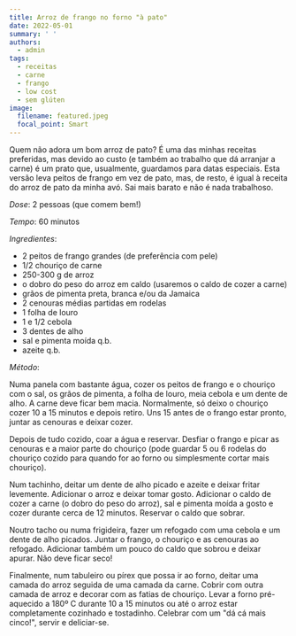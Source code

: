 ```yaml
---
title: Arroz de frango no forno "à pato"
date: 2022-05-01
summary: ' '
authors:
  - admin
tags:
  - receitas
  - carne
  - frango
  - low cost
  - sem glúten
image:
  filename: featured.jpeg
  focal_point: Smart
---
```


Quem não adora um bom arroz de pato? É uma das minhas receitas preferidas, mas devido ao custo (e também ao trabalho que dá arranjar a carne) é um prato que, usualmente, guardamos para datas especiais. Esta versão leva peitos de frango em vez de pato, mas, de resto, é igual à receita do arroz de pato da minha avó. Sai mais barato e não é nada trabalhoso. 

_Dose_: 2 pessoas (que comem bem!)

_Tempo_: 60 minutos

_Ingredientes_:
- 2 peitos de frango grandes (de preferência com pele)
- 1/2 chouriço de carne
- 250-300 g de arroz
- o dobro do peso do arroz em caldo (usaremos o caldo de cozer a carne)
- grãos de pimenta preta, branca e/ou da Jamaica
- 2 cenouras médias partidas em rodelas 
- 1 folha de louro
- 1 e 1/2 cebola
- 3 dentes de alho
- sal e pimenta moída q.b.
- azeite q.b.

_Método_:

Numa panela com bastante água, cozer os peitos de frango e o chouriço com o sal, os grãos de pimenta, a folha de louro, meia cebola e um dente de alho. A carne deve ficar bem macia. Normalmente, só deixo o chouriço cozer 10 a 15 minutos e depois retiro. Uns 15 antes de o frango estar pronto, juntar as cenouras e deixar cozer. 

Depois de tudo cozido, coar a água e reservar. Desfiar o frango e picar as cenouras e a maior parte do chouriço (pode guardar 5 ou 6 rodelas do chouriço cozido para quando for ao forno ou simplesmente cortar mais chouriço).

Num tachinho, deitar um dente de alho picado e azeite e deixar fritar levemente. Adicionar o arroz e deixar tomar gosto. Adicionar o caldo de cozer a carne (o dobro do peso do arroz), sal e pimenta moída a gosto e cozer durante cerca de 12 minutos. Reservar o caldo que sobrar.

Noutro tacho ou numa frigideira, fazer um refogado com uma cebola e um dente de alho picados. Juntar o frango, o chouriço e as cenouras ao refogado. Adicionar também um pouco do caldo que sobrou e deixar apurar. Não deve ficar seco! 

Finalmente, num tabuleiro ou pírex que possa ir ao forno, deitar uma camada do arroz seguida de uma camada da carne. Cobrir com outra camada de arroz e decorar com as fatias de chouriço. Levar a forno pré-aquecido a 180º C durante 10 a 15 minutos ou até o arroz estar completamente cozinhado e tostadinho. Celebrar com um "dá cá mais cinco!", servir e deliciar-se. 